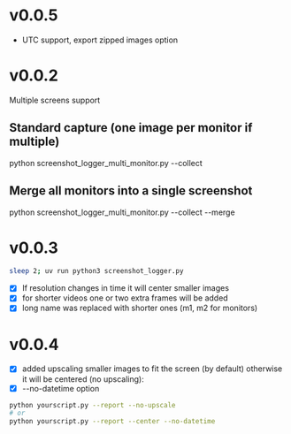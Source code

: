 # v0.0.5

- UTC support, export zipped images option

# v0.0.2

Multiple screens support

## Standard capture (one image per monitor if multiple)

python screenshot_logger_multi_monitor.py --collect

## Merge all monitors into a single screenshot

python screenshot_logger_multi_monitor.py --collect --merge

# v0.0.3

```sh
sleep 2; uv run python3 screenshot_logger.py
```

- [x] If resolution changes in time it will center smaller images
- [x] for shorter videos one or two extra frames will be added
- [x] long name was replaced with shorter ones (m1, m2 for monitors)

# v0.0.4

- [x] added upscaling smaller images to fit the screen (by default)
      otherwise it will be centered (no upscaling):
- [x] --no-datetime option

```sh
python yourscript.py --report --no-upscale
# or
python yourscript.py --report --center --no-datetime
```
